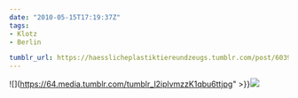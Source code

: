 ```yaml
---
date: "2010-05-15T17:19:37Z"
tags:
- Klotz
- Berlin

tumblr_url: https://haesslicheplastiktiereundzeugs.tumblr.com/post/603908663
---
```

![](https://64.media.tumblr.com/tumblr_l2iplvmzzK1qbu6ttjpg" >}}![](https://64.media.tumblr.com/tumblr_l2ipmdBJx91qbu6tt.jpg)

